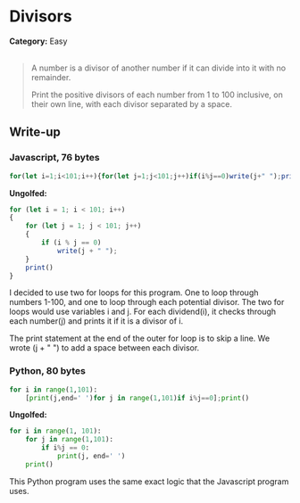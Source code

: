 <h1>Divisors</h1>
<b>Category:</b> Easy
<br><br>

> A number is a divisor of another number if it can divide into it with no remainder.
> 
> Print the positive divisors of each number from 1 to 100 inclusive, on their own line, with each divisor separated by a space.

<h2>Write-up</h2>

<h3>Javascript, 76 bytes</h3>


```Javascript
for(let i=1;i<101;i++){for(let j=1;j<101;j++)if(i%j==0)write(j+" ");print()}
```

<b>Ungolfed:</b>

```Javascript
for (let i = 1; i < 101; i++)
{
    for (let j = 1; j < 101; j++)
    {
        if (i % j == 0)
            write(j + " ");
    }
    print()
}
```


I decided to use two for loops for this program. One to loop through numbers 1-100, and one to loop through each potential divisor. The two for loops would use variables i and j. For each dividend(i), it checks through each number(j) and prints it if it is a divisor of i.

The print statement at the end of the outer for loop is to skip a line. We wrote (j + " ") to add a space between each divisor.

<h3>Python, 80 bytes</h3>


```Python
for i in range(1,101):
    [print(j,end=' ')for j in range(1,101)if i%j==0];print()
```

<b>Ungolfed:</b>

```Python
for i in range(1, 101):
    for j in range(1,101):
        if i%j == 0:
            print(j, end=' ')
    print()
```


This Python program uses the same exact logic that the Javascript program uses.